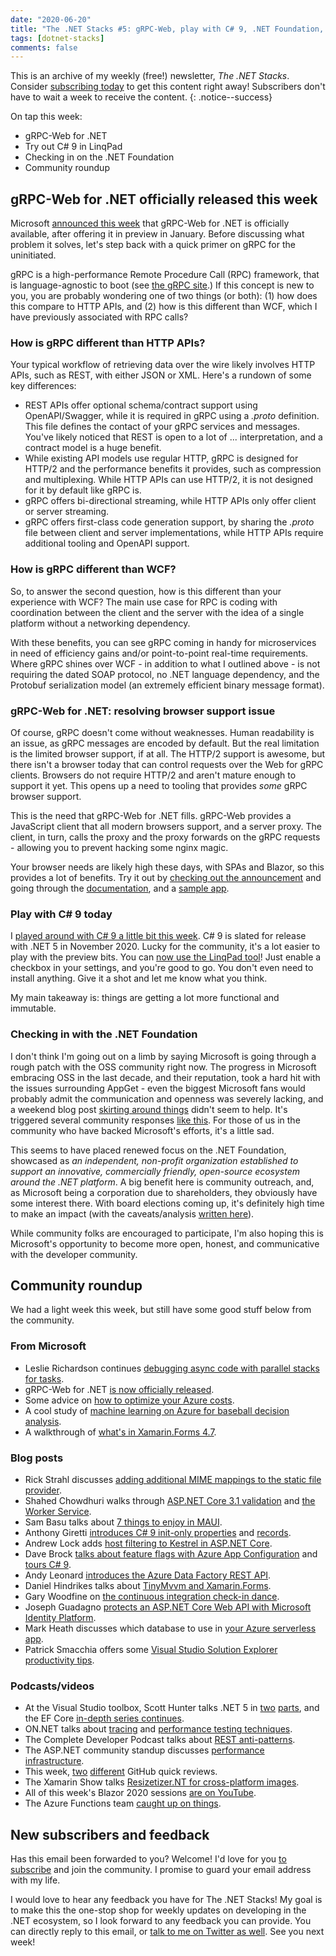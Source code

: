 ```yaml
---
date: "2020-06-20"
title: "The .NET Stacks #5: gRPC-Web, play with C# 9, .NET Foundation, community roundup!"
tags: [dotnet-stacks]
comments: false
---
```


This is an archive of my weekly (free!) newsletter, *The .NET Stacks*. Consider [subscribing today](https://dotnetstacks.com/register) to get this content right away! Subscribers don't have to wait a week to receive the content.
{: .notice--success}

On tap this week:

- gRPC-Web for .NET
- Try out C# 9 in LinqPad
- Checking in on the .NET Foundation
- Community roundup

## gRPC-Web for .NET officially released this week

Microsoft [announced this week](https://devblogs.microsoft.com/aspnet/grpc-web-for-net-now-available/) that gRPC-Web for .NET is officially available, after offering it in preview in January. Before discussing what problem it solves, let's step back with a quick primer on gRPC for the uninitiated.

gRPC is a high-performance Remote Procedure Call (RPC) framework, that is language-agnostic to boot (see [the gRPC site](https://grpc.io/).) If this concept is new to you, you are probably wondering one of two things (or both): (1) how does this compare to HTTP APIs, and (2) how is this different than WCF, which I have previously associated with RPC calls?

### How is gRPC different than HTTP APIs?

Your typical workflow of retrieving data over the wire likely involves HTTP APIs, such as REST, with either JSON or XML. Here's a rundown of some key differences:

- REST APIs offer optional schema/contract support using OpenAPI/Swagger, while it is required in gRPC using a *.proto* definition. This file defines the contact of your gRPC services and messages. You've likely noticed that REST is open to a lot of ... interpretation, and a contract model is a huge benefit.
- While existing API models use regular HTTP, gRPC is designed for HTTP/2 and the performance benefits it provides, such as compression and multiplexing. While HTTP APIs can use HTTP/2, it is not designed for it by default like gRPC is.
- gRPC offers bi-directional streaming, while HTTP APIs only offer client or server streaming.
- gRPC offers first-class code generation support, by sharing the *.proto* file between client and server implementations, while HTTP APIs require additional tooling and OpenAPI support.

### How is gRPC different than WCF?

So, to answer the second question, how is this different than your experience with WCF? The main use case for RPC is coding with coordination between the client and the server with the idea of a single platform without a networking dependency. 

With these benefits, you can see gRPC coming in handy for microservices in need of efficiency gains and/or point-to-point real-time requirements. Where gRPC shines over WCF - in addition to what I outlined above - is not requiring the dated SOAP protocol, no .NET language dependency, and the Protobuf serialization model (an extremely efficient binary message format).

### gRPC-Web for .NET: resolving browser support issue

Of course, gRPC doesn't come without weaknesses. Human readability is an issue, as gRPC messages are encoded by default. But the real limitation is the limited browser support, if at all. The HTTP/2 support is awesome, but there isn't a browser today that can control requests over the Web for gRPC clients. Browsers do not require HTTP/2 and aren't mature enough to support it yet. This opens up a need to tooling that provides *some* gRPC browser support.

This is the need that gRPC-Web for .NET fills. gRPC-Web provides a JavaScript client that all modern browsers support, and a server proxy. The client, in turn, calls the proxy and the proxy forwards on the gRPC requests - allowing you to prevent hacking some nginx magic.

Your browser needs are likely high these days, with SPAs and Blazor, so this provides a lot of benefits. Try it out by [checking out the announcement](https://devblogs.microsoft.com/aspnet/grpc-web-for-net-now-available/) and going through the [documentation](https://docs.microsoft.com/aspnet/core/grpc/browser?view=aspnetcore-3.1), and a [sample app](https://github.com/grpc/grpc-dotnet/tree/master/examples#browser).

### Play with C# 9 today

I [played around with C# 9 a little bit this week](https://daveabrock.com/2020/06/18/reduce-mental-energy-with-c-sharp). C# 9 is slated for release with .NET 5 in November 2020. Lucky for the community, it's a lot easier to play with the preview bits. You can [now use the LinqPad tool](https://twitter.com/linqpad/status/1273191238087225345)! Just enable a checkbox in your settings, and you're good to go. You don't even need to install anything. Give it a shot and let me know what you think.

My main takeaway is: things are getting a lot more functional and immutable.

### Checking in with the .NET Foundation

I don't think I'm going out on a limb by saying Microsoft is going through a rough patch with the OSS community right now. The progress in Microsoft embracing OSS in the last decade, and their reputation, took a hard hit with the issues surrounding AppGet - even the biggest Microsoft fans would probably admit the communication and openness was severely lacking, and a weekend blog post [skirting around things](https://devblogs.microsoft.com/commandline/winget-install-learning/) didn't seem to help. It's triggered several community responses [like this](https://twitter.com/hhariri/status/1267066538504445952). For those of us in the community who have backed Microsoft's efforts, it's a little sad.

This seems to have placed renewed focus on the .NET Foundation, showcased as *an independent, non-profit organization established to support an innovative, commercially friendly, open-source ecosystem around the .NET platform*. A big benefit here is community outreach, and, as Microsoft being a corporation due to shareholders, they obviously have some interest there. With board elections coming up, it's definitely high time to make an impact (with the caveats/analysis [written here](https://seankilleen.com/2020/06/thoughts-on-the-net-foundations-revised-election-process/)).

While community folks are encouraged to participate, I'm also hoping this is Microsoft's opportunity to become more open, honest, and communicative with the developer community.

## Community roundup

We had a light week this week, but still have some good stuff below from the community.

### From Microsoft

- Leslie Richardson continues [debugging async code with parallel stacks for tasks](https://devblogs.microsoft.com/visualstudio/debugging-async-code-parallel-stacks-for-tasks/).
- gRPC-Web for .NET [is now officially released](https://devblogs.microsoft.com/aspnet/grpc-web-for-net-now-available/).
- Some advice on [how to optimize your Azure costs](https://azure.microsoft.com/blog/optimize-your-azure-costs-to-help-meet-your-financial-objectives/).
- A cool study of [machine learning on Azure for baseball decision analysis](https://techcommunity.microsoft.com/t5/azure-global/machine-learning-on-azure-for-baseball-decision-analysis/ba-p/1474902).
- A walkthrough of [what's in Xamarin.Forms 4.7](https://devblogs.microsoft.com/xamarin/xamarin-forms-4-7/).

### Blog posts

- Rick Strahl discusses [adding additional MIME mappings to the static file provider](https://weblog.west-wind.com/posts/2020/Jun/12/Adding-Additional-Mime-Mappings-to-the-Static-File-Provider).
- Shahed Chowdhuri walks through [ASP.NET Core 3.1 validation](https://wakeupandcode.com/validation-in-asp-net-core-3-1/) and [the Worker Service](https://wakeupandcode.com/worker-service-in-net-core-3-1/).
- Sam Basu talks about [7 things to enjoy in MAUI](https://www.telerik.com/blogs/7-things-to-enjoy-maui-and-dotnet-maui).
- Anthony Giretti [introduces C# 9 init-only properties](https://anthonygiretti.com/2020/06/16/introducing-c-9-init-only-properties/) and [records](https://anthonygiretti.com/2020/06/17/introducing-c-9-records/).
- Andrew Lock adds [host filtering to Kestrel in ASP.NET Core](https://andrewlock.net/adding-host-filtering-to-kestrel-in-aspnetcore/).
- Dave Brock [talks about feature flags with Azure App Configuration](https://daveabrock.com/2020/06/17/use-feature-flags-azure-app-config) and [tours C# 9](https://daveabrock.com/2020/06/18/reduce-mental-energy-with-c-sharp).
- Andy Leonard [introduces the Azure Data Factory REST API](https://andyleonard.blog/2020/06/an-introduction-to-azure-data-factory-rest-api/).
- Daniel Hindrikes talks about [TinyMvvm and Xamarin.Forms](https://danielhindrikes.se/index.php/2020/06/10/get-started-with-tinymvvm/).
- Gary Woodfine on [the continuous integration check-in dance](https://garywoodfine.com/the-continuous-integration-check-in-dance/).
- Joseph Guadagno [protects an ASP.NET Core Web API with Microsoft Identity Platform](https://www.josephguadagno.net/2020/06/12/protecting-an-asp-net-core-api-with-microsoft-identity-platform).
- Mark Heath discusses which database to use in [your Azure serverless app](https://markheath.net/post/azure-serverless-database).
- Patrick Smacchia offers some [Visual Studio Solution Explorer productivity tips](https://blog.ndepend.com/10-visual-studio-solution-explorer-productivity-tips/).

### Podcasts/videos

- At the Visual Studio toolbox, Scott Hunter talks .NET 5 in [two](https://channel9.msdn.com/Shows/Visual-Studio-Toolbox/NET-with-Scott-Hunter-Part-1) [parts](https://channel9.msdn.com/Shows/Visual-Studio-Toolbox/NET-with-Scott-Hunter-Part-2), and the EF Core [in-depth series continues](https://channel9.msdn.com/Shows/Visual-Studio-Toolbox/Entity-Framework-Core-In-Depth-Part-3).
- ON.NET talks about [tracing](https://channel9.msdn.com/Shows/On-NET/ASPNET-Core-Series-Tracing) and [performance testing techniques](https://channel9.msdn.com/Shows/On-NET/ASPNET-Core-Series-Performance-Testing-Techniques).
- The Complete Developer Podcast talks about [REST anti-patterns](https://completedeveloperpodcast.com/episode-255/).
- The ASP.NET community standup discusses [performance infrastructure](https://www.youtube.com/watch?v=QIDxGbSJhBE&t=4s).
- This week, [two](https://www.youtube.com/watch?v=Ot8PTydQi2k) [different](https://www.youtube.com/watch?v=t-X09mGPvNM) GitHub quick reviews.
- The Xamarin Show talks [Resizetizer.NT for cross-platform images](https://channel9.msdn.com/Shows/XamarinShow/Cross-platform-Images-Simplified-with-ResizetizerNT--The-Xamarin-Show).
- All of this week's Blazor 2020 sessions [are on YouTube](https://www.youtube.com/watch?v=XoizucRjxgU&feature=youtu.be).
- The Azure Functions team [caught up on things](https://www.youtube.com/watch?v=8jzvH-iqcEo).

## New subscribers and feedback

Has this email been forwarded to you? Welcome! I'd love for you [to subscribe](https://www.dotnetstacks.com/register) and join the community. I promise to guard your email address with my life.

I would love to hear any feedback you have for The .NET Stacks! My goal is to make this the one-stop shop for weekly updates on developing in the .NET ecosystem, so I look forward to any feedback you can provide. You can directly reply to this email, or [talk to me on Twitter as well](https://www.dotnetstacks.com/register). See you next week!
